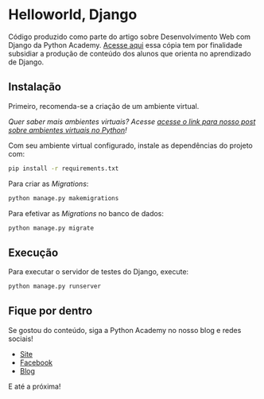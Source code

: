 # Helloworld, Django

Código produzido como parte do artigo sobre Desenvolvimento Web com Django da Python Academy. 
[Acesse aqui](https://pythonacademy.com.br/blog/desenvolvimento-web-com-python-e-django-introducao) 
essa cópia tem por finalidade subsidiar a produção de conteúdo dos alunos que orienta no aprendizado de Django.

## Instalação

Primeiro, recomenda-se a criação de um ambiente virtual. 

_Quer saber mais ambientes virtuais? Acesse [acesse o link para nosso post 
sobre ambientes virtuais no Python](https://pythonacademy.com.br/blog/python-e-virtualenv-como-programar-em-ambientes-virtuais)!_

Com seu ambiente virtual configurado, instale as dependências do projeto com:

```bash
pip install -r requirements.txt
```

Para criar as _Migrations_:

```bash
python manage.py makemigrations
```

Para efetivar as _Migrations_ no banco de dados:

```bash
python manage.py migrate
```

## Execução

Para executar o servidor de testes do Django, execute:

```bash
python manage.py runserver
```

## Fique por dentro

Se gostou do conteúdo, siga a Python Academy no nosso blog e redes sociais!

- [Site](https://pythonacademy.com.br)
- [Facebook](https://facebook.com.br/pythonacademy/)
- [Blog](https://pythonacademy.com.br/blog/)

E até a próxima!
